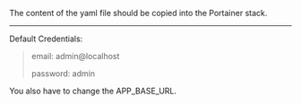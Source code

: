 The content of the yaml file should be copied into the Portainer stack.

***

Default Credentials:

> email: admin@localhost
>
> password: admin


You also have to change the APP_BASE_URL.